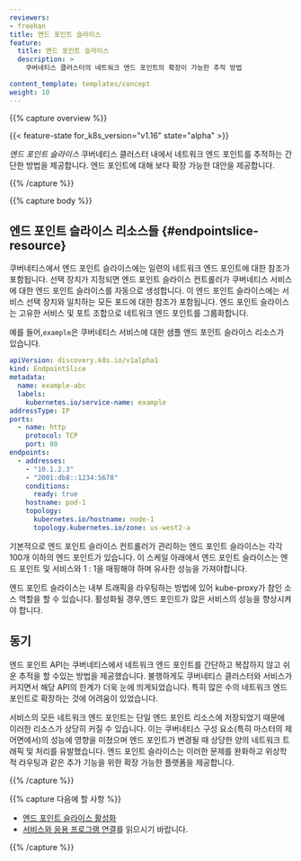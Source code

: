 ```yaml
---
reviewers:
- freehan
title: 엔드 포인트 슬라이스
feature:
  title: 엔드 포인트 슬라이스
  description: >
    쿠버네티스 클러스터의 네트워크 엔드 포인트의 확장이 가능한 추적 방법

content_template: templates/concept
weight: 10
---
```



{{% capture overview %}}

{{< feature-state for_k8s_version="v1.16" state="alpha" >}}

_엔드 포인트 슬라이스_ 
쿠버네티스 클러스터 내에서 네트워크 엔드 포인트를 추적하는 간단한 방법을 제공합니다.
엔드 포인트에 대해 보다 확장 가능한 대안을 제공합니다.

{{% /capture %}}

{{% capture body %}}

## 엔드 포인트 슬라이스 리소스들 {#endpointslice-resource}


쿠버네티스에서 엔드 포인트 슬라이스에는 일련의 네트워크 엔드 포인트에 대한 참조가 포함됩니다. 선택 장치가 지정되면 엔드 포인트 슬라이스 컨트롤러가 쿠버네티스 서비스에 대한 엔드 포인트 슬라이스를 자동으로 생성합니다. 이 엔드 포인트 슬라이스에는 서비스 선택 장치와 일치하는 모든 포드에 대한 참조가 포함됩니다. 엔드 포인트 슬라이스는 고유한 서비스 및 포트 조합으로 네트워크 엔드 포인트를 그룹화합니다.

예를 들어,`example`은 쿠버네티스 서비스에 대한 샘플 앤드 포인트 슬라이스 리소스가 있습니다.

```yaml
apiVersion: discovery.k8s.io/v1alpha1
kind: EndpointSlice
metadata:
  name: example-abc
  labels:
    kubernetes.io/service-name: example
addressType: IP
ports:
  - name: http
    protocol: TCP
    port: 80
endpoints:
  - addresses:
    - "10.1.2.3"
    - "2001:db8::1234:5678"
    conditions:
      ready: true
    hostname: pod-1
    topology:
      kubernetes.io/hostname: node-1
      topology.kubernetes.io/zone: us-west2-a
```

기본적으로 엔드 포인트 슬라이스 컨트롤러가 관리하는 엔드 포인트 슬라이스는 각각 100개 이하의 엔드 포인트가 있습니다. 
이 스케일 아래에서 엔드 포인트 슬라이스는 엔드 포인트 및 서비스와 1 : 1을 매핑해야 하며 유사한 성능을 가져야합니다.

엔드 포인트 슬라이스는 내부 트래픽을 라우팅하는 방법에 있어 kube-proxy가 참인 소스 역할을 할 수 있습니다. 
활성화될 경우,엔드 포인트가 많은 서비스의 성능을 향상시켜야 합니다.

## 동기

엔드 포인트 API는 쿠버네티스에서 네트워크 엔드 포인트를 간단하고 복잡하지 않고 쉬운 추적을 할 수있는 방법을 제공했습니다. 
불행하게도 쿠버네티스 클러스터와 서비스가 커지면서 해당 API의 한계가 더욱 눈에 띄게되었습니다. 
특히 많은 수의 네트워크 엔드 포인트로 확장하는 것에 어려움이 있었습니다.

서비스의 모든 네트워크 엔드 포인트는 단일 엔드 포인트 리소스에 저장되었기 때문에 이러한 리소스가 상당히 커질 수 있습니다.
이는 쿠버네티스 구성 요소(특히 마스터의 제어면에서)의 성능에 영향을 미쳤으며 엔드 포인트가 변경될 때 상당한 양의 네트워크 트래픽 및 처리를 유발했습니다.
엔드 포인트 슬라이스는 이러한 문제를 완화하고 위상학적 라우팅과 같은 추가 기능을 위한 확장 가능한 플랫폼을 제공합니다.

{{% /capture %}}

{{% capture 다음에 할 사항 %}}

* [엔드 포인트 슬라이스 활성화](/docs/tasks/administer-cluster/enabling-endpoint-slices)
* [서비스와 응용 프로그램 연결](/docs/concepts/services-networking/connect-applications-service/)를 읽으시기 바랍니다.

{{% /capture %}}
